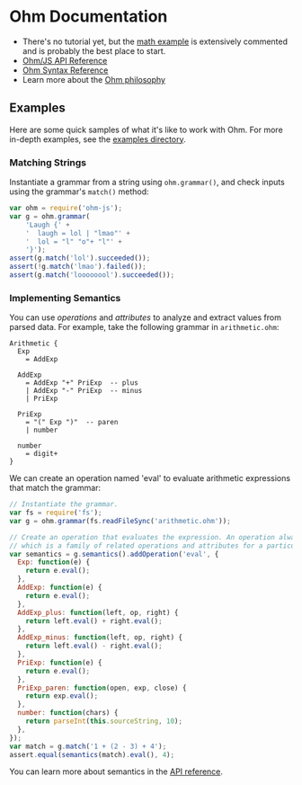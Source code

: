 # Ohm Documentation

* There's no tutorial yet, but the [math example](../examples/math/index.html) is extensively commented and is probably the best place to start.
* [Ohm/JS API Reference](./api-reference.md)
* [Ohm Syntax Reference](./syntax-reference.md)
* Learn more about the [Ohm philosophy](./philosophy.md)

## Examples

Here are some quick samples of what it's like to work with Ohm. For more in-depth examples, see the [examples directory](../examples/).

### Matching Strings

Instantiate a grammar from a string using `ohm.grammar()`, and check inputs using the grammar's `match()` method:

```js
var ohm = require('ohm-js');
var g = ohm.grammar(
    'Laugh {' +
    '  laugh = lol | "lmao"' +
    '  lol = "l" "o"+ "l"' +
    '}');
assert(g.match('lol').succeeded());
assert(!g.match('lmao').failed());
assert(g.match('loooooool').succeeded());
```

### Implementing Semantics

You can use _operations_ and _attributes_ to analyze and extract values from parsed data. For example, take the following grammar in `arithmetic.ohm`:

<script type="text/markscript">
  var fs = require('fs');
  // Make sure the grammar embedded below is the same as in 'arithmetic.ohm'.
  markscript.transformNextBlock(function(code) {
    assert(code === fs.readFileSync('arithmetic.ohm').toString(),
           'arithmetic.ohm does not match grammar in doc');
    return '';  // Don't actually execute anything.
  });
</script>

```
Arithmetic {
  Exp
    = AddExp

  AddExp
    = AddExp "+" PriExp  -- plus
    | AddExp "-" PriExp  -- minus
    | PriExp

  PriExp
    = "(" Exp ")"  -- paren
    | number

  number
    = digit+
}
```

We can create an operation named 'eval' to evaluate arithmetic expressions that match the grammar:

```js
// Instantiate the grammar.
var fs = require('fs');
var g = ohm.grammar(fs.readFileSync('arithmetic.ohm'));

// Create an operation that evaluates the expression. An operation always belongs to a Semantics,
// which is a family of related operations and attributes for a particular grammar.
var semantics = g.semantics().addOperation('eval', {
  Exp: function(e) {
    return e.eval();
  },
  AddExp: function(e) {
    return e.eval();
  },
  AddExp_plus: function(left, op, right) {
    return left.eval() + right.eval();
  },
  AddExp_minus: function(left, op, right) {
    return left.eval() - right.eval();
  },
  PriExp: function(e) {
    return e.eval();
  },
  PriExp_paren: function(open, exp, close) {
    return exp.eval();
  },
  number: function(chars) {
    return parseInt(this.sourceString, 10);
  },
});
var match = g.match('1 + (2 - 3) + 4');
assert.equal(semantics(match).eval(), 4);
```

You can learn more about semantics in the [API reference](./api-reference.md#semantics).
